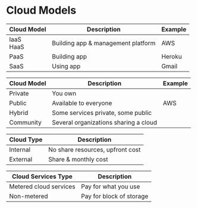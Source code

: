 # Cloud Models

Cloud Model | Description | Example
-- | - | -
IaaS<br>HaaS | Building app & management platform | AWS
PaaS | Building app | Heroku
SaaS | Using app | Gmail

Cloud Model | Description | Example
-- | - | -
Private | You own 
Public | Available to everyone | AWS
Hybrid | Some services private, some public
Community | Several organizations sharing a cloud

 Cloud Type | Description
-- | -
Internal | No share resources, upfront cost
External | Share & monthly cost

Cloud Services Type | Description
-- | - 
Metered cloud services | Pay for what you use
Non-metered | Pay for block of storage
